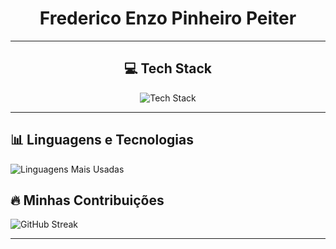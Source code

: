 <div align="center">
  <h1>Frederico Enzo Pinheiro Peiter</h1>
</div>

---

<div align="center">
  <h2>💻 Tech Stack</h2>
  <img src="https://skillicons.dev/icons?i=java,js,ts,python,c,angular,spring,vue,postgres,github,vscode" alt="Tech Stack" />
</div>

---

<div >
  <h2>📊 Linguagens e Tecnologias</h2>
  <img src="https://github-readme-stats.vercel.app/api/top-langs/?username=frederico-enzo&layout=compact&theme=radical" alt="Linguagens Mais Usadas" />
   <h2>🔥 Minhas Contribuições</h2>
  <img src="https://github-readme-streak-stats.herokuapp.com/?user=frederico-enzo&theme=radical" alt="GitHub Streak" />
</div>

---
